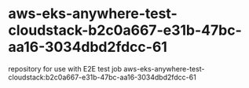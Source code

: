 # aws-eks-anywhere-test-cloudstack-b2c0a667-e31b-47bc-aa16-3034dbd2fdcc-61
repository for use with E2E test job aws-eks-anywhere-test-cloudstack:b2c0a667-e31b-47bc-aa16-3034dbd2fdcc-61
